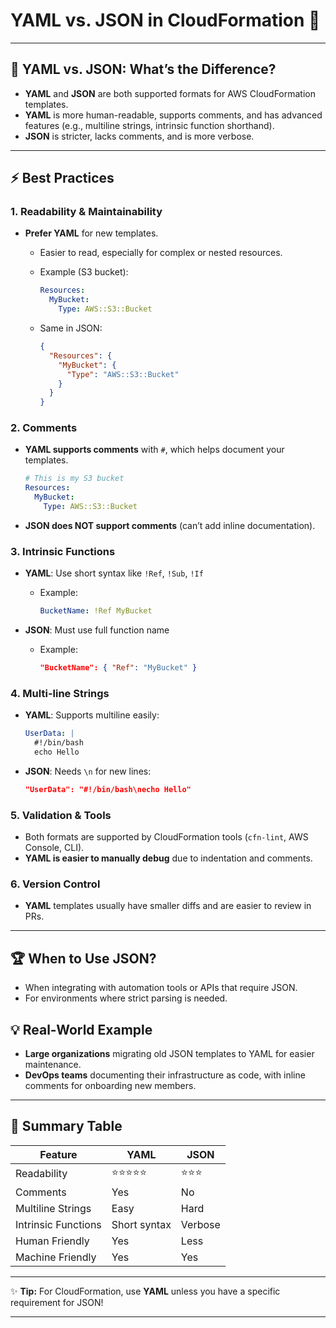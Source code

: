 # YAML vs. JSON in CloudFormation 🚦

---

## 📄 **YAML vs. JSON: What’s the Difference?**

* **YAML** and **JSON** are both supported formats for AWS CloudFormation templates.
* **YAML** is more human-readable, supports comments, and has advanced features (e.g., multiline strings, intrinsic function shorthand).
* **JSON** is stricter, lacks comments, and is more verbose.

---

## ⚡️ **Best Practices**

### 1. **Readability & Maintainability**

* **Prefer YAML** for new templates.

  * Easier to read, especially for complex or nested resources.
  * Example (S3 bucket):

    ```yaml
    Resources:
      MyBucket:
        Type: AWS::S3::Bucket
    ```
  * Same in JSON:

    ```json
    {
      "Resources": {
        "MyBucket": {
          "Type": "AWS::S3::Bucket"
        }
      }
    }
    ```

### 2. **Comments**

* **YAML supports comments** with `#`, which helps document your templates.

  ```yaml
  # This is my S3 bucket
  Resources:
    MyBucket:
      Type: AWS::S3::Bucket
  ```
* **JSON does NOT support comments** (can’t add inline documentation).

### 3. **Intrinsic Functions**

* **YAML**: Use short syntax like `!Ref`, `!Sub`, `!If`

  * Example:

    ```yaml
    BucketName: !Ref MyBucket
    ```
* **JSON**: Must use full function name

  * Example:

    ```json
    "BucketName": { "Ref": "MyBucket" }
    ```

### 4. **Multi-line Strings**

* **YAML**: Supports multiline easily:

  ```yaml
  UserData: |
    #!/bin/bash
    echo Hello
  ```
* **JSON**: Needs `\n` for new lines:

  ```json
  "UserData": "#!/bin/bash\necho Hello"
  ```

### 5. **Validation & Tools**

* Both formats are supported by CloudFormation tools (`cfn-lint`, AWS Console, CLI).
* **YAML is easier to manually debug** due to indentation and comments.

### 6. **Version Control**

* **YAML** templates usually have smaller diffs and are easier to review in PRs.

---

## 🏆 **When to Use JSON?**

* When integrating with automation tools or APIs that require JSON.
* For environments where strict parsing is needed.

## 💡 **Real-World Example**

* **Large organizations** migrating old JSON templates to YAML for easier maintenance.
* **DevOps teams** documenting their infrastructure as code, with inline comments for onboarding new members.

---

## 🚀 **Summary Table**

| Feature             | YAML         | JSON    |
| ------------------- | ------------ | ------- |
| Readability         | ⭐⭐⭐⭐⭐        | ⭐⭐⭐     |
| Comments            | Yes          | No      |
| Multiline Strings   | Easy         | Hard    |
| Intrinsic Functions | Short syntax | Verbose |
| Human Friendly      | Yes          | Less    |
| Machine Friendly    | Yes          | Yes     |

---

✨ **Tip:**
For CloudFormation, use **YAML** unless you have a specific requirement for JSON!

---
